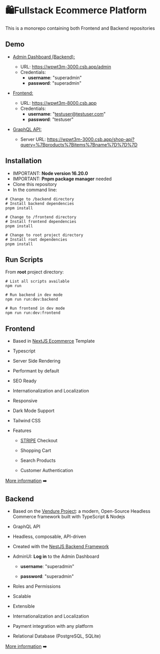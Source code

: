 # 🛍Fullstack Ecommerce Platform

This is a monorepo containing both Frontend and Backend repositories

## Demo
- <u>Admin Dashboard (Backend):</u> 
  - URL: https://wpwt3m-3000.csb.app/admin
  - Credentials: 
    - **username**: "superadmin" 
    - **password**: "superadmin"
  
- <u>Frontend:</u>
  
  - URL: https://wpwt3m-8000.csb.app
  - Credentials: 
    - **username**: "testuser@testuser.com"
    - **password**: "testuser"
  
- <u>GraphQL API:</u>
  - Server URL: https://wpwt3m-3000.csb.app/shop-api?query=%7Bproducts%7Bitems%7Bname%7D%7D%7D

## Installation
- IMPORTANT: **Node version 16.20.0**
- IMPORTANT: **Pnpm package manager** needed
- Clone this repository
- In the command line:

```shell
# Change to /backend directory
# Install backend dependencies
pnpm install

# Change to /frontend directory
# Install frontend dependencies
pnpm install

# Change to root project directory
# Install root dependencies
pnpm install
```    
  
## Run Scripts

From **root** project directory:

```shell
# List all scripts available
npm run

# Run backend in dev mode
npm run run:dev:backend

# Run frontend in dev mode
npm run run:dev:frontend

```




## Frontend

- Based in [NextJS Ecommerce](https://nextjs.org/commerce) Template

- Typescript

- Server Side Rendering

- Performant by default

- SEO Ready

- Internationalization and Localization

- Responsive

- Dark Mode Support

- Tailwind CSS

- Features
  - [STRIPE](https://stripe.com/es) Checkout
  
  - Shopping Cart
  
  - Search Products
  
  - Customer Authentication
  
    

[More information](./frontend/README.md) ➡️




## Backend

- Based on the [Vendure Project](https://github.com/vendure-ecommerce/vendure): a modern, Open-Source Headless Commerce framework built with TypeScript & Nodejs

- GraphQL API

- Headless, composable, API-driven

- Created with the [NestJS Backend Framework](https://nestjs.com/)

- AdminUI: **Log in** to the Admin Dashboard
  - **username**: "superadmin"

  - **password**: "superadmin"

- Roles and Permissions

- Scalable

- Extensible

- Internationalization and Localization

- Payment integration with any platform

- Relational Database (PostgreSQL, SQLite)


[More information](./backend/README.md) ➡️
